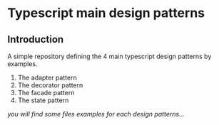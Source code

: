 # Typescript main design patterns

## Introduction

A simple repository defining the 4 main typescript design patterns by examples.

1. The adapter pattern
1. The decorator pattern
1. The facade pattern
1. The state pattern

_you will find some files examples for each design patterns..._
